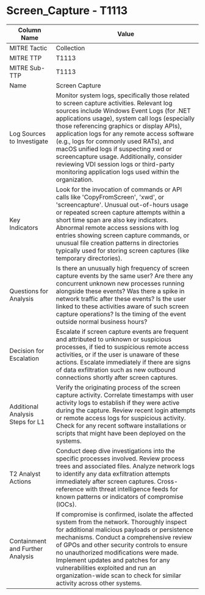 # Screen_Capture - T1113

| Column Name | Value |
|-------------|-------|
| MITRE Tactic | Collection |
| MITRE TTP | T1113 |
| MITRE Sub-TTP | T1113 |
| Name | Screen Capture |
| Log Sources to Investigate | Monitor system logs, specifically those related to screen capture activities. Relevant log sources include Windows Event Logs (for .NET applications usage), system call logs (especially those referencing graphics or display APIs), application logs for any remote access software (e.g., logs for commonly used RATs), and macOS unified logs if suspecting xwd or screencapture usage. Additionally, consider reviewing VDI session logs or third-party monitoring application logs used within the organization. |
| Key Indicators | Look for the invocation of commands or API calls like 'CopyFromScreen', 'xwd', or 'screencapture'. Unusual out-of-hours usage or repeated screen capture attempts within a short time span are also key indicators. Abnormal remote access sessions with log entries showing screen capture commands, or unusual file creation patterns in directories typically used for storing screen captures (like temporary directories). |
| Questions for Analysis | Is there an unusually high frequency of screen capture events by the same user? Are there any concurrent unknown new processes running alongside these events? Was there a spike in network traffic after these events? Is the user linked to these activities aware of such screen capture operations? Is the timing of the event outside normal business hours? |
| Decision for Escalation | Escalate if screen capture events are frequent and attributed to unknown or suspicious processes, if tied to suspicious remote access activities, or if the user is unaware of these actions. Escalate immediately if there are signs of data exfiltration such as new outbound connections shortly after screen captures. |
| Additional Analysis Steps for L1 | Verify the originating process of the screen capture activity. Correlate timestamps with user activity logs to establish if they were active during the capture. Review recent login attempts or remote access logs for suspicious activity. Check for any recent software installations or scripts that might have been deployed on the systems. |
| T2 Analyst Actions | Conduct deep dive investigations into the specific processes involved. Review process trees and associated files. Analyze network logs to identify any data exfiltration attempts immediately after screen captures. Cross-reference with threat intelligence feeds for known patterns or indicators of compromise (IOCs). |
| Containment and Further Analysis | If compromise is confirmed, isolate the affected system from the network. Thoroughly inspect for additional malicious payloads or persistence mechanisms. Conduct a comprehensive review of GPOs and other security controls to ensure no unauthorized modifications were made. Implement updates and patches for any vulnerabilities exploited and run an organization-wide scan to check for similar activity across other systems. |

